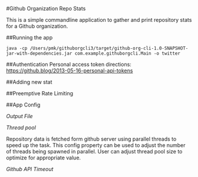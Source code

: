 #Github Organization Repo Stats

This is a simple commandline application to gather and print repository stats for a 
Github organization. 

##Running the app 

```
java -cp /Users/pmk/githuborgcli3/target/github-org-cli-1.0-SNAPSHOT-jar-with-dependencies.jar com.example.githuborgcli.Main -o twitter
```

##Authentication
Personal access token directions: https://github.blog/2013-05-16-personal-api-tokens

##Adding new stat 

##Preemptive Rate Limiting

##App Config 

*Output File*

*Thread pool* 

Repository data is fetched form github server using parallel threads to speed up the task. This config property can be used to adjust the number of threads being spawned in parallel. 
User can adjust thread pool size to optimize for appropriate value. 

*Github API Timeout* 







